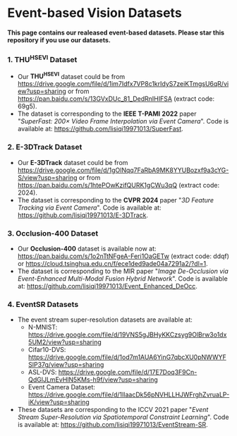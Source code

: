 # Event-based Vision Datasets
**This page contains our realeased event-based datasets. Please star this repository if you use our datasets.**

### 1. $\text{THU}^\text{HSEVI}$ Dataset
- Our **$\text{THU}^\text{HSEVI}$** dataset could be from https://drive.google.com/file/d/1im7Idfx7VP8c1krIdyS7zeiKTmgsU6qR/view?usp=sharing or from https://pan.baidu.com/s/13GVxDUc_81_DedRnIHIFSA (extract code: 69g5). 
- The dataset is corresponding to the **IEEE T-PAMI** **2022** paper "*SuperFast: 200× Video Frame Interpolation via Event Camera*". Code is available at: https://github.com/lisiqi19971013/SuperFast.

### 2. E-3DTrack Dataset
- Our **E-3DTrack** dataset could be from https://drive.google.com/file/d/1gOlNqq7FaRbA9MK8YYUBozxf9a3cYG-S/view?usp=sharing or from https://pan.baidu.com/s/1htePOwKzifQURK1gCWu3qQ (extract code: 2024). 
- The dataset is corresponding to the **CVPR 2024** paper "*3D Feature Tracking via Event Camera*". Code is available at: https://github.com/lisiqi19971013/E-3DTrack.

### 3. Occlusion-400 Dataset
- Our **Occlusion-400** dataset is available now at: https://pan.baidu.com/s/1o2nTtNFgeA-Feri1OaGETw (extract code: ddqf) or https://cloud.tsinghua.edu.cn/f/ece1ded9ade04a7291a2/?dl=1.
- The dataset is corresponding to the MIR paper "*Image De-Occlusion via Event-Enhanced Multi-Modal Fusion Hybrid Network*". Code is available at: https://github.com/lisiqi19971013/Event_Enhanced_DeOcc.

### 4. EventSR Datasets
- The event stream super-resolution datasets are available at:
   - N-MNIST: https://drive.google.com/file/d/19VNS5gJBHyKKCzsyg9OlBrw3o1dx5UM2/view?usp=sharing
   - Cifar10-DVS: https://drive.google.com/file/d/1od7m1AUA6YinG7qbcXU0pNWWYFSlP37g/view?usp=sharing
   - ASL-DVS: https://drive.google.com/file/d/17E7Doq3F9Cn-QdGlJLmEvHlN5KMs-h9f/view?usp=sharing
   - Event Camera Dataset: https://drive.google.com/file/d/1IlaacDk56pNVHLLHJWFrghZvruaLP-iK/view?usp=sharing
- These datasets are corresponding to the ICCV 2021 paper "*Event Stream Super-Resolution via Spatiotemporal Constraint Learning*". Code is available at: https://github.com/lisiqi19971013/EventStream-SR.
